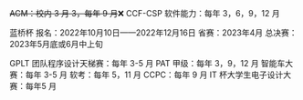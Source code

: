 
~~ACM：校内 3 月 3，每年 9 月~~❌
CCF-CSP 软件能力：每年 3，6，9，12 月

蓝桥杯
报名：2022年10月10日——2022年12月16日
省赛：2023年4月
总决赛：2023年5月底或6月中上旬

GPLT 团队程序设计天梯赛：每年 3-5 月
PAT 甲级：每年 3，9，12 月
智能车大赛：每年 3-5 月
软考：每年 5，11 月
CCPC：每年 9 月
IT 杯大学生电子设计大赛：每年5 月
